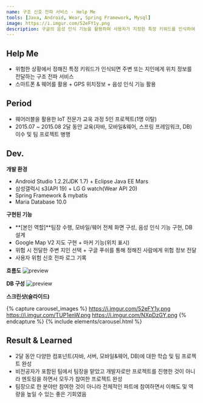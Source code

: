 ```yaml
---
name: 구조 신호 전파 서비스 - Help Me
tools: [Java, Android, Wear, Spring Framework, Mysql]
image: https://i.imgur.com/52eFY1y.png
description: 구글의 음성 인식 기능을 활용하여 사용자가 지정한 특정 키워드를 인식하여 주변에게 위험을 알리는 서비스
---
```


## Help Me
- 위험한 상황에서 정해진 특정 키워드가 인식되면 주변 또는 지인에게 위치 정보를 전달하는 구조 전파 서비스
- 스마트폰 & 웨어를 활용 + GPS 위치정보 + 음성 인식 기능 활용

## Period
- 웨어러블을 활용한 IoT 전문가 교욱 과정 5인 프로젝트(1명 이탈)
- 2015.07 ~ 2015.08 2달 동안 교육(자바, 모바일&웨어, 스프링 프레임워크, DB) 이수 및 팀 프로젝트 병행

## Dev.
**개발 환경**
- Android Studio 1.2.2(JDK 1.7) + Eclipse Java EE Mars
- 삼성갤럭시 s3(API 19) + LG G watch(Wear API 20)
- Spring Framework & mybatis
- Maria Database 10.0

**구현된 기능**
- **[본인 역할]**팀장 수행, 모바일/웨어 전체 화면 구성, 음성 인식 기능 구현, DB 설계
- Google Map V2 지도 구현 + 마커 기능(위치 표시)
- 위험 시 전달한 주변 지인 선택 + 구글 푸쉬를 통해 정해진 사람에게 위험 정보 전달
- 사용자 위험 신호 전파 로그 기록

**흐름도**
![preview](https://i.imgur.com/bsTGoPe.png)

**DB 구성**
![preview](https://i.imgur.com/8eXcjvA.png)

**스크린샷(슬라이드)**
<!-- ![preview](https://i.imgur.com/46d7OfH.png) -->
{% capture carousel_images %}
https://i.imgur.com/52eFY1y.png
https://i.imgur.com/TUP1enW.png
https://i.imgur.com/NXpDzGY.png
{% endcapture %}
{% include elements/carousel.html %} 


## Result & Learned
- 2달 동안 다양한 컴포넌트(자바, 서버, 모바일&웨어, DB)에 대한 학습 및 팀 프로젝트 완성
- 비전공자가 포함된 팀에서 팀장을 맡았고 개발자로만 프로젝트를 진행한 것이 아니라 멘토링을 하면서 모두가 참여한 프로젝트 완성
- 팀장으로 한 분야만 참여한 것이 아니라 전체적인 파트에 참여하면서 이해도 및 역량을 높일 수 있는 좋은 기회였음